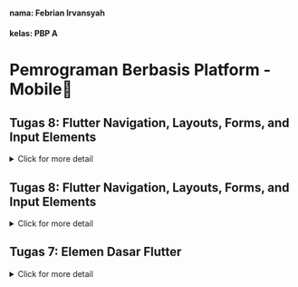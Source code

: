 #### nama:  Febrian Irvansyah  
#### kelas:  PBP A

# Pemrograman Berbasis Platform - Mobile🐼

## Tugas 8: Flutter Navigation, Layouts, Forms, and Input Elements
<details>
<summary>Click for more detail</summary>
<br>

#### 1️⃣ Apakah bisa kita melakukan pengambilan data JSON tanpa membuat model terlebih dahulu? Jika iya, apakah hal tersebut lebih baik daripada membuat model sebelum melakukan pengambilan data JSON?
Iya, kita bisa melakukan pengambilan data JSON tanpa model yaitu hanya mengambil data JSON dan mengambil data menggunakan key seperti layaknya dictionary. Namun, pendekatan ini tidak lebih baik daripada menggunakan model karena dengan penggunaan model kita bisa memisahkan data-data dalam bentuk objek yang lebih jelas dari pada key-value pair sehingga pengaksesan data sesuai objek akan lebih mudah.

#### 2️⃣ Jelaskan fungsi dari CookieRequest dan jelaskan mengapa instance CookieRequest perlu untuk dibagikan ke semua komponen di aplikasi Flutter.
Sebagai class yang dapat menyimpan data terhadap sesi pengguna. Instance ini perlu dibagikan ke semua komponen agar setiap komponen mendapatkan data yang sama pada setiap sesi dan setiap komponen akan relevan terhadap sesi terakhir.

#### 3️⃣ Jelaskan mekanisme pengambilan data dari JSON hingga dapat ditampilkan pada Flutter.
- Pembuatan models yang berisi class dari objek serta fields yang akan digunakan oleh objek tersebut.
- Dilakukan fetch data dari web app django yang mempunyai data JSON dan di decode.
- Dari setiap data akan diiterasi dan diproses agar data dimasukkan ke class dan membentuk objek tersendiri.

#### 4️⃣ Jelaskan mekanisme autentikasi dari input data akun pada Flutter ke Django hingga selesainya proses autentikasi oleh Django dan tampilnya menu pada Flutter.
- Membuat variabel input pada flutter untuk user dan password.
- Memanggil fungsi login pada django dari flutter dengan mencantumkan parameter variabel user dan password. Memanfaatkan request cookie request.
- fungsi login pada django akan memproses user dan password dan mereturn response JSON sebagai penanda terautentikasi atau tidak.
- Jika response login terautentikasi maka akan berpindah ke homepage.

#### 5️⃣ Sebutkan seluruh widget yang kamu pakai pada tugas ini dan jelaskan fungsinya masing-masing.
- FutureBuilder: untuk mengerjakan task asinkronus
- ListView: untuk display scrollable list of widget
- SizedBox: Membuat box dengan spesifikasi ukuran tertentu

#### 6️⃣ Jelaskan bagaimana cara kamu mengimplementasikan checklist di atas secara step-by-step (bukan hanya sekadar mengikuti tutorial).

##### ✅ Memastikan deployment proyek tugas Django kamu telah berjalan dengan baik.
- Dengan mengupdate kebutuhan settings pada projek django agar tidak terjadi konflik saat pengitegrasian
- mengudate requirements.txt agar semua modul yang dibutuhkan terpenuhi.

##### ✅  Membuat halaman login pada proyek tugas Flutter.
- Membuat halaman login yang diletakkan pada screens.
- membuat field yang dihubungkan dengan suatu variabel yang akan menyimpan user dan password.

##### ✅ Mengintegrasikan sistem autentikasi Django dengan proyek tugas Flutter.
- membuat fungsi login pada django yang akan menerima data password dan user dan mereturn json.
- membuat routing pada login.
- setelah memasukkan data password dan user pada field flutter, proses autentikasi dengan memanfaatkan cookie request untuk mengakses fungsi pada django dan mereturn json hasil autentikasi.
- memindahkan ke laman homepage apabila terautentikasi.

##### ✅ Membuat halaman yang berisi daftar semua item yang terdapat pada endpoint JSON di Django yang telah kamu deploy.
- membuat model item sebagai penyimpan field data
- melakukan fetch data dari laman json web django dan diubah ke bentuk objek item yang telah dibuat.
- megiterasikan tiap data dari objek untuk ditampilkan.

##### ✅ Membuat halaman detail untuk setiap item yang terdapat pada halaman daftar Item.
- membuat tombol detail pada tiap item


</details>

## Tugas 8: Flutter Navigation, Layouts, Forms, and Input Elements
<details>
<summary>Click for more detail</summary>
<br>

#### 1️⃣ Jelaskan perbedaan antara Navigator.push() dan Navigator.pushReplacement(), disertai dengan contoh mengenai penggunaan kedua metode tersebut yang tepat!
Navigator pada flutter menggunakan sistem stack dimana dengan metode Navigator.push() akan menambah stack pada layar sehingga page yang berada pada parameter push akan berada diatas stack layar teratas. Navigator.pushReplacement() akan mengganti layer teratas dari stack dengan layer baru pada parameter pushReplacement sehingga jumlah stack masih sama.
Contoh:
- push: Terdapat halaman katalog yang menampilkan seluruh ketersediaan barang dan pada setiap barang dapat diekspansi detail. Maka saat terjadi interaksi dengan detail barang, detail barang akan muncul diatas katalog tersebut dan dapat di pop untuk kembali ke katalog.
- pushReplacement: Pada saat login dan user telah diautentikasi maka saat mau berpindah ke laman beranda dapat menggunakan pushReplacement karena login sudah tidak berhubungan dengan beranda atau proses autentikasi. Jika laman beranda dilakukan pop maka tidak kembali ke login.

#### 2️⃣ Jelaskan masing-masing layout widget pada Flutter dan konteks penggunaannya masing-masing!
1. Single-child layout widget: Mengontrol satu child yang dikontrol berdasarkan posisi dan ukuran parent. contohnya: Align, Center, Container.
2. Multi-child layout widgets: Untuk mengontrol posisi dari beberapa child dalam satu layout. contohnya: Row, Column, Stack.
3. Sliver widgets: Untuk melakukan kontrol spesial yang biasanya berhubungan dengan efek custom scrolling. contohnya: SliverList, SliverGrid, SliverAppBar.

#### 3️⃣ Sebutkan apa saja elemen input pada form yang kamu pakai pada tugas kali ini dan jelaskan mengapa kamu menggunakan elemen input tersebut!
Pada tugas ini digunakan widget TextFormField untuk menerima input, penggunaan widget ini karena pengguna dapat menginput segala jenis karakter untuk dimasukkan ke dalam field dan validasinya dilakukan dengan menggunakan conditionals setelah user memasukkan input sehingga dapat menghindari exception.
elemen yang diminta adalah:
- Nama Barang: untuk menyimpan nama penitip barang.
- Jumlah Barang: untuk mengetahui jumlah barang yang dititipkan.
- Deskripsi Barang: untuk mengetahui detail dari barang.

#### 4️⃣ Bagaimana penerapan clean architecture pada aplikasi Flutter?
Penerapannya adalah dengan melakukan pengelompokan terhadap file-file yang terdapat pada folder lib sesuai dengan fungsionalitasnya sehingga terlihat adanya seperation of concerns. Pada projek ini menggunakan folder baru yaitu screens sebagai folder yang menyimpan laman-laman yang terdapat pada aplikasi tersebut dan terdapat folder widgets yang menyimpan class widget yang telah dibuat oleh pengembang perangkat lunak.
Secara umum clean architecture pada flutter ada tiga yaitu, feature layer yang merepresentasikan aplikasi dan terdapat event handler, domain layer yangberguna dalam logic dari aplikasi, dan data layer yang berguna untuk mengambil data yang bisa dalam bentuk API call atau local database.

#### 5️⃣ Jelaskan bagaimana cara kamu mengimplementasikan checklist di atas secara step-by-step (bukan hanya sekadar mengikuti tutorial).

##### ✅ Membuat minimal satu halaman baru pada aplikasi, yaitu halaman formulir tambah item baru
- membuat folder screen pada lib yang akan menjadi tempat file form_nitip.dart:
- membuat class ShopFormPage dan ShopFormPageState.
- Pada ShopFormPageState, build widget yang berisi body berupa Form widget dengan 3 child yaitu nama, jumlah, dan deskripsi.
- membuat tombol save.

##### ✅ Mengarahkan pengguna ke halaman form tambah item baru ketika menekan tombol Tambah Item pada halaman utama.
- pada menu.dart ketika nama item yang ditekan adalah "Tambah item" maka panggil Navigator.push yang akan mengarahkan ke ShopFormPage.

##### ✅  Memunculkan data sesuai isi dari formulir yang diisi dalam sebuah pop-up setelah menekan tombol Save pada halaman formulir tambah item baru.
- saat tombol save ditekan membuat isi dari onPressed yang berisi data-data yang baru saja dimasukkan dengan menggunakan dialog.

##### ✅  Membuat sebuah drawer pada aplikasi
- membuat folder widgets yang akan berisi left_drawer.dart
- pada file tersebut akan dibuat class yang build widget dengan mereturn widget Drawer.
- pada Drawer akan memiliki children ListTile jika di tekan akan navigate ke laman yang dituju.


</details>

## Tugas 7: Elemen Dasar Flutter
<details>
<summary>Click for more detail</summary>
<br>

#### 1️⃣ Apa perbedaan utama antara stateless dan stateful widget dalam konteks pengembangan aplikasi Flutter?
Perbedaan utama antara stateless dan stateful widget adalah bagaimana respon widget saat terjadi interaksi dari pengguna. Dalam stateful widget terdapat suatu state yang menyimpan data dari objek dan data tersebut berkemungkinan untuk berubah selama 'lifetime' dari widget tersebut, contohnya adalah Checkbox dan Form. Berbeda dengan stateful, stateless widget memiliki state yang tidak akan berubah setelah state tersebut dibentuk, contohnya bisa berupa Text atau IconButtons.

#### 2️⃣ Sebutkan seluruh widget yang kamu gunakan untuk menyelesaikan tugas ini dan jelaskan fungsinya masing-masing.
1. Scaffold: Sebagai dasar dari material design.
2. AppBar: Sebagai bagian atas aplikasi yang biasa berisi nama aplikasi.
3. Padding: Memberi padding terhadap child.
4. Text: Menampilkan paragraf teks.
5. Container: Sebuah box yang yang menyimpan widget lain.
6. Material: Implementasi material design visual.
7. InkWell: Material widget yang memberi respon splash saat interaksi.
8. SnackBar: Pesan teks sementara pada bagian bawah layar.
9. Icon: Menampilkan Icon.
10. Center: Menengahkan child.
11. ThemeData: Mendefinisikan tema dari aplikasi.
12. ColorScheme: Mendefinisikan kumpulan warna yang digunakan untuk konfigurasi tema.

#### 3️⃣ Jelaskan bagaimana cara kamu mengimplementasikan checklist di atas secara step-by-step (bukan hanya sekadar mengikuti tutorial).

##### ✅ Membuat sebuah program Flutter baru dengan tema inventory seperti tugas-tugas sebelumnya.
- Membuat repositori baru dengan nama nitip-barang-mobile
- Membuat projek flutter baru pada direktori lokal dengan command `flutter create nitip_barang_mobile` dan masuk kedalam direktori projek tersebut.
- Menghubungkan projek pada direktori lokal tersebut dengan repositori github.

##### ✅ Membuat tiga tombol sederhana dengan ikon dan teks untuk:
-> Melihat daftar item (Lihat Item)  
-> Menambah item (Tambah Item)  
-> Logout (Logout)  

- Membuat Widget MyHomePage yang akan menjadi struktur dasar dari homepage
- Membuat suatu class yang akan menjadi penyimpan data dari tiap tombol.
- Pada MyHomePage mempersiapkan data tombol dengan mengoconstruct tombol sesuai data yang dibutuhkan (nama, ikon, warna) dan menyimpannya pada suatu list bernama items.
- Membuat widget yang menjadi child dari MyHomePage bernama ShopCard yang akan menghandle items pada MyHomePage untuk dibentuk menjadi sebuah tombol.

##### ✅ Memunculkan Snackbar dengan tulisan:
-> "Kamu telah menekan tombol Lihat Item" ketika tombol Lihat Item ditekan.  
-> "Kamu telah menekan tombol Tambah Item" ketika tombol Tambah Item ditekan.  
-> "Kamu telah menekan tombol Logout" ketika tombol Logout ditekan.  

- Pada build dari ShopCard mempersiapkan OnTap yang akan menghandle jika ShopCard diklik, untuk kasus ini dengan ScaffoldMessenger
- Pada ScaffoldMessenger akan memembentuk Snackbar yang muncul jika diklik dan berisi data sesuai items yang diklik.

#### 4️⃣ Bonus: Kamu akan mendapatkan nilai bonus pada penilaian tugas ini apabila kamu mengimplementasikan warna-warna yang berbeda untuk setiap tombol (Lihat Item, Tambah Item, dan Logout).
Dengan menambah atribut pada ShopItem berupa Color dan menambah parameter warna pada tiap item di items. Setelah itu pada widget ShopCard warna akan disesuaikan dengan item.color nya

</details>